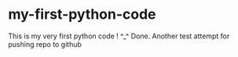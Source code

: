# my-first-python-code
This is my very first python code ! ^_^
Done.
Another test attempt for pushing repo to github
